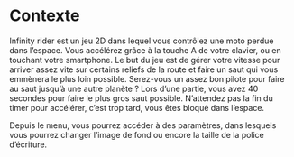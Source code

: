 # Contexte

Infinity rider est un jeu 2D dans lequel vous contrôlez une moto perdue dans l’espace. Vous accélérez grâce à la touche A de votre clavier, ou en touchant votre smartphone. Le but du jeu est de gérer votre vitesse pour arriver assez vite sur certains reliefs de la route et faire un saut qui vous emmènera le plus loin possible. Serez-vous un assez bon pilote pour faire au saut jusqu’à une autre planète ? Lors d’une partie, vous avez 40 secondes pour faire le plus gros saut possible. N’attendez pas la fin du timer pour accélérer, c’est trop tard, vous êtes bloqué dans l’espace.

Depuis le menu, vous pourrez accéder à des paramètres, dans lesquels vous pourrez changer l’image de fond ou encore la taille de la police d’écriture.
